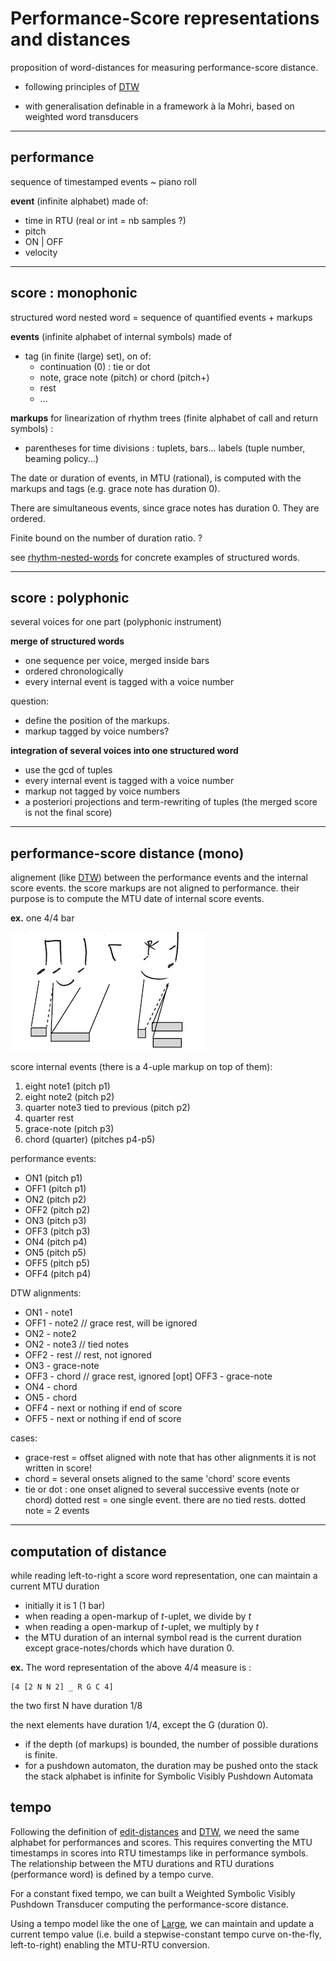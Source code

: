 # Performance-Score representations and distances
proposition of word-distances for measuring performance-score distance.

- following principles of [DTW](DTW.md)

- with generalisation definable in a framework à la Mohri, based on weighted word transducers 



---
## performance
sequence of timestamped events ~ piano roll

**event** (infinite alphabet) made of:
- time in RTU (real or int = nb samples ?)
- pitch
- ON | OFF
- velocity

---
## score : monophonic
structured word
nested word = sequence of quantified events + markups

**events** 
(infinite alphabet of internal symbols) made of 

- tag (in finite (large) set), on of:
  - continuation (0) : tie or dot
  - note, grace note (pitch) or chord (pitch+)
  - rest
  - ...

**markups** for linearization of rhythm trees 
(finite alphabet of call and return symbols) :

- parentheses for time divisions : tuplets, bars...
  labels (tuple number, beaming policy...)

The date or duration of events, in MTU (rational),  is computed with the markups and tags (e.g. grace note has duration 0).

There are simultaneous events, since grace notes has duration 0. They are ordered.

Finite bound on the number of duration ratio. ?



see [rhythm-nested-words](rhythm-nested-words) for concrete examples of structured words.




---
## score : polyphonic
several voices for one part (polyphonic instrument)

**merge of structured words**
- one sequence per voice, merged inside bars
- ordered chronologically
- every internal event is tagged with a voice number

question: 
- define the position of the markups.
- markup tagged by voice numbers?

**integration of several voices into one structured word**
- use the gcd of tuples
- every internal event is tagged with a voice number
- markup not tagged by voice numbers
- a posteriori projections and term-rewriting of tuples
  (the merged score is not the final score)



---
## performance-score distance (mono)

alignement (like [DTW](DTW.md)) between 
the performance events and
the internal score events.
the score markups are not aligned to performance. their purpose is to compute the MTU date of internal score events.

**ex.** one 4/4 bar

![](pictures/ex44-mono.png)

score internal events (there is a 4-uple markup on top of them):
1. eight note1 (pitch p1)
2. eight note2 (pitch p2)
3. quarter note3 tied to previous (pitch p2)
4. quarter rest 
5. grace-note (pitch p3)
6. chord (quarter) (pitches p4-p5)

performance events:
- ON1  (pitch p1)
- OFF1 (pitch p1)
- ON2  (pitch p2)
- OFF2 (pitch p2)
- ON3  (pitch p3)
- OFF3 (pitch p3)
- ON4  (pitch p4)
- ON5  (pitch p5)
- OFF5 (pitch p5)
- OFF4 (pitch p4)

DTW alignments:
- ON1 - note1
- OFF1 - note2  // grace rest, will be ignored
- ON2 - note2
- ON2 - note3   // tied notes
- OFF2 - rest   // rest, not ignored
- ON3 - grace-note
- OFF3 - chord  // grace rest, ignored
  [opt] OFF3 - grace-note
- ON4 - chord
- ON5 - chord
- OFF4 - next or nothing if end of score
- OFF5 - next or nothing if end of score

cases: 
- grace-rest = offset aligned with note that has other alignments
  it is not written in score!
- chord = several onsets aligned to the same 'chord' score events
- tie or dot : one onset aligned to several successive events (note or chord)
  dotted rest = one single event. there are no tied rests.
  dotted note = 2 events
  

---

## computation of distance

while reading left-to-right a score word representation, one can maintain a current MTU duration

- initially it is 1 (1 bar)
- when reading a open-markup of $`t`$-uplet, we divide by $`t`$
- when reading a open-markup of $`t`$-uplet, we multiply by $`t`$
- the MTU duration of an internal symbol read is the current duration
  except grace-notes/chords which have duration 0.

**ex.** The word representation of the above 4/4 measure is :

```
[4 [2 N N 2] _ R G C 4]
```

the two first N have duration 1/8

the next elements have duration 1/4, except the G (duration 0).



- if the depth (of markups) is bounded, the number of possible durations is finite.
- for a pushdown automaton, the duration may be pushed onto the stack 
  the stack alphabet is infinite for Symbolic Visibly Pushdown Automata



## tempo

Following the definition of [edit-distances](distance-languages.md) and [DTW](DTW.md), we need the same alphabet for performances and scores. This requires converting the MTU timestamps in scores into RTU timestamps like in performance symbols. The relationship between the MTU durations and RTU durations (performance word) is defined by a tempo curve.

For a constant fixed tempo, we can built a Weighted Symbolic Visibly Pushdown Transducer computing the performance-score distance.

Using a tempo model like the one of [Large](tempo-Large.md), we can maintain and update a current tempo value (i.e. build a stepwise-constant tempo curve on-the-fly, left-to-right) enabling the MTU-RTU conversion.




